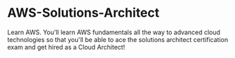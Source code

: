 # AWS-Solutions-Architect
Learn AWS. You'll learn AWS fundamentals all the way to advanced cloud technologies so that you'll be able to ace the solutions architect certification exam and get hired as a Cloud Architect!
